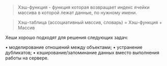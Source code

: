> Хэш-функция - функция которая возвращает индекс ячейки массива в которой лежат данные, по нужному имени.

> Хэш-таблица (ассоциативный мвссив, словарь) = Хэш-функция + Массив

Хеши хорошо подходят для решения следующих задач:
  
• моделирование отношений между объектами;
• устранение дубликатов;
• кэширование/запоминание данных вместо выполнения работы на сервере.
